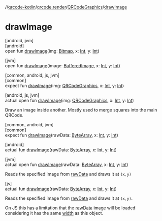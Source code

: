 //[qrcode-kotlin](../../../index.md)/[qrcode.render](../index.md)/[QRCodeGraphics](index.md)/[drawImage](draw-image.md)

# drawImage

[android, jvm]\
[android]\
open fun [drawImage](draw-image.md)(img: [Bitmap](https://developer.android.com/reference/kotlin/android/graphics/Bitmap.html), x: [Int](https://kotlinlang.org/api/latest/jvm/stdlib/kotlin/-int/index.html), y: [Int](https://kotlinlang.org/api/latest/jvm/stdlib/kotlin/-int/index.html))

[jvm]\
open fun [drawImage](draw-image.md)(image: [BufferedImage](https://docs.oracle.com/javase/8/docs/api/java/awt/image/BufferedImage.html), x: [Int](https://kotlinlang.org/api/latest/jvm/stdlib/kotlin/-int/index.html), y: [Int](https://kotlinlang.org/api/latest/jvm/stdlib/kotlin/-int/index.html))

[common, android, js, jvm]\
[common]\
expect fun [drawImage](draw-image.md)(img: [QRCodeGraphics](index.md), x: [Int](https://kotlinlang.org/api/latest/jvm/stdlib/kotlin/-int/index.html), y: [Int](https://kotlinlang.org/api/latest/jvm/stdlib/kotlin/-int/index.html))

[android, js, jvm]\
actual open fun [drawImage](draw-image.md)(img: [QRCodeGraphics](index.md), x: [Int](https://kotlinlang.org/api/latest/jvm/stdlib/kotlin/-int/index.html), y: [Int](https://kotlinlang.org/api/latest/jvm/stdlib/kotlin/-int/index.html))

Draw an image inside another. Mostly used to merge squares into the main QRCode.

[common, android, jvm]\
[common]\
expect fun [drawImage](draw-image.md)(rawData: [ByteArray](https://kotlinlang.org/api/latest/jvm/stdlib/kotlin/-byte-array/index.html), x: [Int](https://kotlinlang.org/api/latest/jvm/stdlib/kotlin/-int/index.html), y: [Int](https://kotlinlang.org/api/latest/jvm/stdlib/kotlin/-int/index.html))

[android]\
actual fun [drawImage](draw-image.md)(rawData: [ByteArray](https://kotlinlang.org/api/latest/jvm/stdlib/kotlin/-byte-array/index.html), x: [Int](https://kotlinlang.org/api/latest/jvm/stdlib/kotlin/-int/index.html), y: [Int](https://kotlinlang.org/api/latest/jvm/stdlib/kotlin/-int/index.html))

[jvm]\
actual open fun [drawImage](draw-image.md)(rawData: [ByteArray](https://kotlinlang.org/api/latest/jvm/stdlib/kotlin/-byte-array/index.html), x: [Int](https://kotlinlang.org/api/latest/jvm/stdlib/kotlin/-int/index.html), y: [Int](https://kotlinlang.org/api/latest/jvm/stdlib/kotlin/-int/index.html))

Reads the specified image from [rawData](draw-image.md) and draws it at `(x,y)`

[js]\
actual fun [drawImage](draw-image.md)(rawData: [ByteArray](https://kotlinlang.org/api/latest/jvm/stdlib/kotlin/-byte-array/index.html), x: [Int](https://kotlinlang.org/api/latest/jvm/stdlib/kotlin/-int/index.html), y: [Int](https://kotlinlang.org/api/latest/jvm/stdlib/kotlin/-int/index.html))

Reads the specified image from [rawData](draw-image.md) and draws it at `(x,y)`.

On JS this has a limitation that the [rawData](draw-image.md) image will be loaded considering it has the same [width]([js]width.md) as this object.
